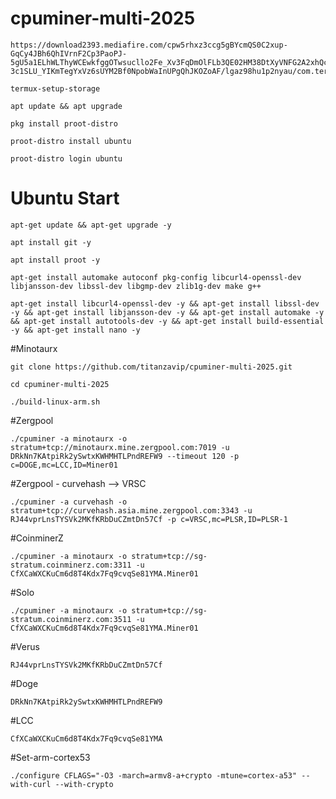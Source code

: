 # cpuminer-multi-2025
```
https://download2393.mediafire.com/cpw5rhxz3ccg5gBYcmQS0C2xup-GqCy4JBh6QhIVrnF2Cp3PaoPJ-5gU5a1ELhWLThyWCEwkfggOTwsucllo2Fe_Xv3FqDmOlFLb3QE02HM38DtXyVNFG2A2xhQc-3c1SLU_YIKmTegYxVz6sUYM2Bf0NpobWaInUPgQhJKOZoAF/lgaz98hu1p2nyau/com.termux_1020.apk
```
```
termux-setup-storage
```
```
apt update && apt upgrade
```
```
pkg install proot-distro
```
```
proot-distro install ubuntu
```
```
proot-distro login ubuntu
```
# Ubuntu Start

```
apt-get update && apt-get upgrade -y
```
```
apt install git -y
```
```
apt install proot -y
```
```
apt-get install automake autoconf pkg-config libcurl4-openssl-dev libjansson-dev libssl-dev libgmp-dev zlib1g-dev make g++
```
```
apt-get install libcurl4-openssl-dev -y && apt-get install libssl-dev -y && apt-get install libjansson-dev -y && apt-get install automake -y && apt-get install autotools-dev -y && apt-get install build-essential -y && apt-get install nano -y
```
#Minotaurx 
```
git clone https://github.com/titanzavip/cpuminer-multi-2025.git
```
```
cd cpuminer-multi-2025
```
```
./build-linux-arm.sh
```
#Zergpool 
```
./cpuminer -a minotaurx -o stratum+tcp://minotaurx.mine.zergpool.com:7019 -u DRkNn7KAtpiRk2ySwtxKWHMHTLPndREFW9 --timeout 120 -p  c=DOGE,mc=LCC,ID=Miner01
```
#Zergpool - curvehash --> VRSC
```
./cpuminer -a curvehash -o stratum+tcp://curvehash.asia.mine.zergpool.com:3343 -u RJ44vprLnsTYSVk2MKfKRbDuCZmtDn57Cf -p c=VRSC,mc=PLSR,ID=PLSR-1
```
#CoinminerZ
```
./cpuminer -a minotaurx -o stratum+tcp://sg-stratum.coinminerz.com:3311 -u CfXCaWXCKuCm6d8T4Kdx7Fq9cvqSe81YMA.Miner01
```
#Solo
```
./cpuminer -a minotaurx -o stratum+tcp://sg-stratum.coinminerz.com:3511 -u CfXCaWXCKuCm6d8T4Kdx7Fq9cvqSe81YMA.Miner01 
```
#Verus
```
RJ44vprLnsTYSVk2MKfKRbDuCZmtDn57Cf
```
#Doge
```
DRkNn7KAtpiRk2ySwtxKWHMHTLPndREFW9
```

#LCC
```
CfXCaWXCKuCm6d8T4Kdx7Fq9cvqSe81YMA
```
#Set-arm-cortex53
```
./configure CFLAGS="-O3 -march=armv8-a+crypto -mtune=cortex-a53" --with-curl --with-crypto
```
